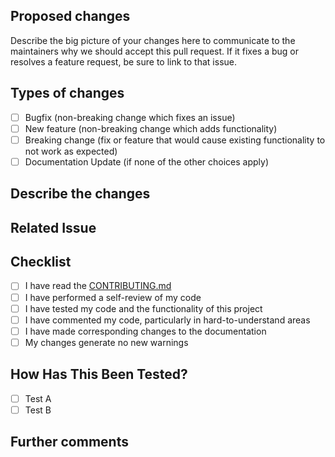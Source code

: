 ## Proposed changes

Describe the big picture of your changes here to communicate to the maintainers why we should accept this pull request. If it fixes a bug or resolves a feature request, be sure to link to that issue.

## Types of changes
<!--- What types of changes does your code introduce to this project? -->
<!--- Put an `x` in the boxes that apply -->

- [ ] Bugfix (non-breaking change which fixes an issue)
- [ ] New feature (non-breaking change which adds functionality)
- [ ] Breaking change (fix or feature that would cause existing functionality to not work as expected)
- [ ] Documentation Update (if none of the other choices apply)

## Describe the changes
<!--- Describe your changes in detail -->

## Related Issue
<!--- Please add a link to the issue here if one exist -->

## Checklist
<!--- Put an `x` in the boxes that apply. You can also fill these out after creating the PR. If you're unsure about any of them, don't hesitate to ask. We're here to help! This is simply a reminder of what we are going to look for before merging your code. -->

- [ ] I have read the [CONTRIBUTING.md](CONTRIBUTING.md)
- [ ] I have performed a self-review of my code
- [ ] I have tested my code and the functionality of this project
- [ ] I have commented my code, particularly in hard-to-understand areas
- [ ] I have made corresponding changes to the documentation
- [ ] My changes generate no new warnings

## How Has This Been Tested?

<!--- Please describe the tests that you ran to verify your changes. Provide instructions so we can reproduce. Please also list any relevant details for your test configuration -->

- [ ] Test A
- [ ] Test B

## Further comments

<!--- If this is a relatively large or complex change, kick off the discussion by explaining why you chose the solution you did and what alternatives you considered, etc... -->
